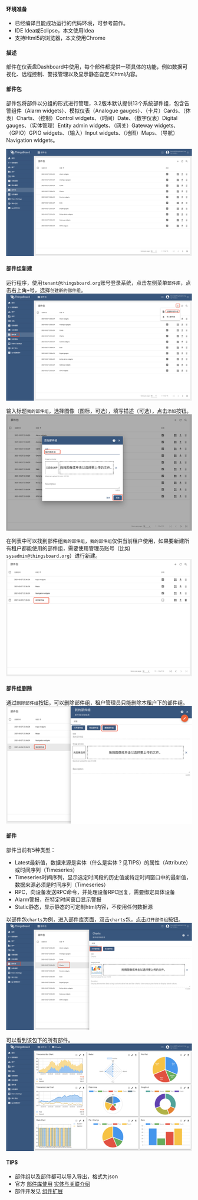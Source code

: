 #### 环境准备

- 已经编译且能成功运行的代码环境，可参考前作。
- IDE Idea或Eclipse，本文使用Idea
- 支持Html5的浏览器，本文使用Chrome

#### 描述

部件在仪表盘Dashboard中使用，每个部件都提供一项具体的功能，例如数据可视化、远程控制、警报管理以及显示静态自定义html内容。

#### 部件包

部件包将部件以分组的形式进行管理，3.2版本默认提供13个系统部件组，包含告警组件（Alarm widgets）、模拟仪表（Analogue gauges）、（卡片）Cards、（体表）Charts、（控制）Control widgets、（时间）Date、（数字仪表）Digital gauges、（实体管理）Entity admin widgets、（网关）Gateway widgets、（GPIO）GPIO widgets、（输入）Input widgets、（地图）Maps、（导航）Navigation widgets。

![部件库](../../image/部件库.png)

#### 部件组新建
运行程序，使用`tenant@thingsboard.org`账号登录系统，点击左侧菜单`部件库`，点击右上角`+`号，选择`创建新的部件组`。
![部件组新建](../../image/部件组新建.png)

输入标题`我的部件组`，选择图像（图标，可选），填写描述（可选），点击`添加`按钮。
![部件组添加](../../image/部件组添加.png)

在列表中可以找到部件组`我的部件组`，`我的部件组`仅供当前租户使用，如果要新建所有租户都能使用的部件组，需要使用管理员账号（比如`sysadmin@thingsboard.org`）进行新建。
![部件组列表](../../image/部件组列表.png)

#### 部件组删除
通过`删除部件组`按钮，可以删除部件组，租户管理员只能删除本租户下的部件组。
![部件组删除](../../image/部件组删除.png)

#### 部件
部件当前有5种类型：
- Latest最新值，数据来源是实体（什么是实体？见TIPS）的属性（Attribute）或时间序列（Timeseries）
- Timeseries时间序列，显示选定时间段的历史值或特定时间窗口中的最新值，数据来源必须是时间序列（Timeseries）
- RPC，向设备发送RPC命令，并处理设备RPC回复，需要绑定具体设备
- Alarm警报，在特定时间窗口显示警报
- Static静态，显示静态的可定制html内容，不使用任何数据源

以部件包`charts`为例，进入部件库页面，双击`charts`包，点击`打开部件组`按钮。
![charts部件包](../../image/charts部件包.png)

可以看到该包下的所有部件。
![charts部件](../../image/charts部件.png)

#### TIPS
- 部件组以及部件都可以导入导出，格式为json
- 官方 [部件库使用](https://thingsboard.io/docs/user-guide/ui/widget-library/#introduction) [实体与关联介绍](https://thingsboard.io/docs/user-guide/entities-and-relations/)
- 部件开发见 [组件扩展](组件扩展.md)

